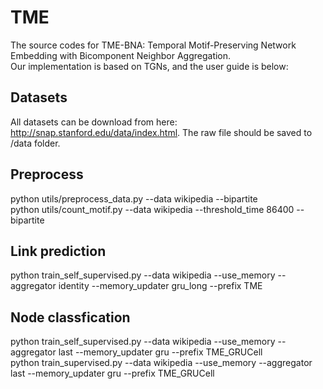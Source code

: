 # TME
The source codes for TME-BNA: Temporal Motif-Preserving Network Embedding with Bicomponent Neighbor Aggregation.  
Our implementation is based on TGNs, and the user guide is below:
## Datasets
All datasets can be download from here: http://snap.stanford.edu/data/index.html.
The raw file should be saved to /data folder.
## Preprocess
python utils/preprocess_data.py --data wikipedia --bipartite  
python utils/count_motif.py --data wikipedia --threshold_time 86400 --bipartite
## Link prediction
python train_self_supervised.py --data wikipedia --use_memory --aggregator identity --memory_updater gru_long --prefix TME
## Node classfication
python train_self_supervised.py --data wikipedia --use_memory --aggregator last --memory_updater gru --prefix TME_GRUCell  
python train_supervised.py --data wikipedia --use_memory --aggregator last --memory_updater gru --prefix TME_GRUCell
